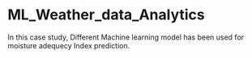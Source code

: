 # ML_Weather_data_Analytics
In this case study, Different Machine learning model has been used for moisture adequecy Index prediction. 
